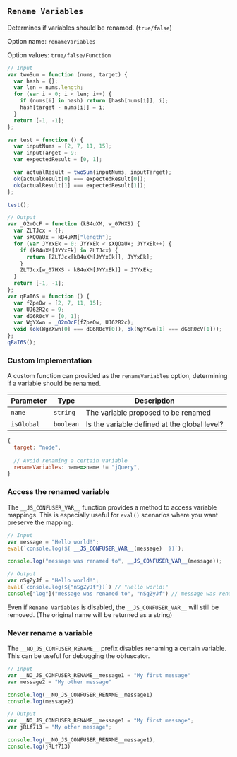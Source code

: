 ## `Rename Variables`

Determines if variables should be renamed. (`true/false`)

Option name: `renameVariables`

Option values: `true/false/Function`

```js
// Input
var twoSum = function (nums, target) {
  var hash = {};
  var len = nums.length;
  for (var i = 0; i < len; i++) {
    if (nums[i] in hash) return [hash[nums[i]], i];
    hash[target - nums[i]] = i;
  }
  return [-1, -1];
};

var test = function () {
  var inputNums = [2, 7, 11, 15];
  var inputTarget = 9;
  var expectedResult = [0, 1];

  var actualResult = twoSum(inputNums, inputTarget);
  ok(actualResult[0] === expectedResult[0]);
  ok(actualResult[1] === expectedResult[1]);
};

test();

// Output
var _O2mOcF = function (kB4uXM, w_07HXS) {
  var ZLTJcx = {};
  var sXQOaUx = kB4uXM["length"];
  for (var JYYxEk = 0; JYYxEk < sXQOaUx; JYYxEk++) {
    if (kB4uXM[JYYxEk] in ZLTJcx) {
      return [ZLTJcx[kB4uXM[JYYxEk]], JYYxEk];
    }
    ZLTJcx[w_07HXS - kB4uXM[JYYxEk]] = JYYxEk;
  }
  return [-1, -1];
};
var qFaI6S = function () {
  var fZpeOw = [2, 7, 11, 15];
  var UJ62R2c = 9;
  var dG6R0cV = [0, 1];
  var WgYXwn = _O2mOcF(fZpeOw, UJ62R2c);
  void (ok(WgYXwn[0] === dG6R0cV[0]), ok(WgYXwn[1] === dG6R0cV[1]));
};
qFaI6S();
```

### Custom Implementation

A custom function can provided as the `renameVariables` option, determining if a variable should be renamed.

| Parameter | Type | Description |
| --- | --- | --- |
| `name` | `string` | The variable proposed to be renamed |
| `isGlobal` | `boolean` | Is the variable defined at the global level? |

```js
{
  target: "node",
  
  // Avoid renaming a certain variable
  renameVariables: name=>name != "jQuery",
}
```

### Access the renamed variable

The `__JS_CONFUSER_VAR__` function provides a method to access variable mappings. This is especially useful for `eval()` scenarios where you want preserve the mapping.


```js
// Input
var message = "Hello world!";
eval(`console.log(${ __JS_CONFUSER_VAR__(message)  })`);

console.log("message was renamed to", __JS_CONFUSER_VAR__(message));

// Output
var nSgZyJf = "Hello world!";
eval(`console.log(${"nSgZyJf"})`) // "Hello world!"
console["log"]("message was renamed to", "nSgZyJf") // message was renamed to nSgZyJf
```

Even if `Rename Variables` is disabled, the `__JS_CONFUSER_VAR__` will still be removed. (The original name will be returned as a string)

### Never rename a variable

The `__NO_JS_CONFUSER_RENAME__` prefix disables renaming a certain variable. This can be useful for debugging the obfuscator.

```js
// Input
var __NO_JS_CONFUSER_RENAME__message1 = "My first message"
var message2 = "My other message"

console.log(__NO_JS_CONFUSER_RENAME__message1)
console.log(message2)

// Output
var __NO_JS_CONFUSER_RENAME__message1 = "My first message";
var jRLf713 = "My other message";

console.log(__NO_JS_CONFUSER_RENAME__message1),
console.log(jRLf713)
```





